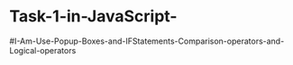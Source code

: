 # Task-1-in-JavaScript-
#I-Am-Use-Popup-Boxes-and-IFStatements-Comparison-operators-and-Logical-operators